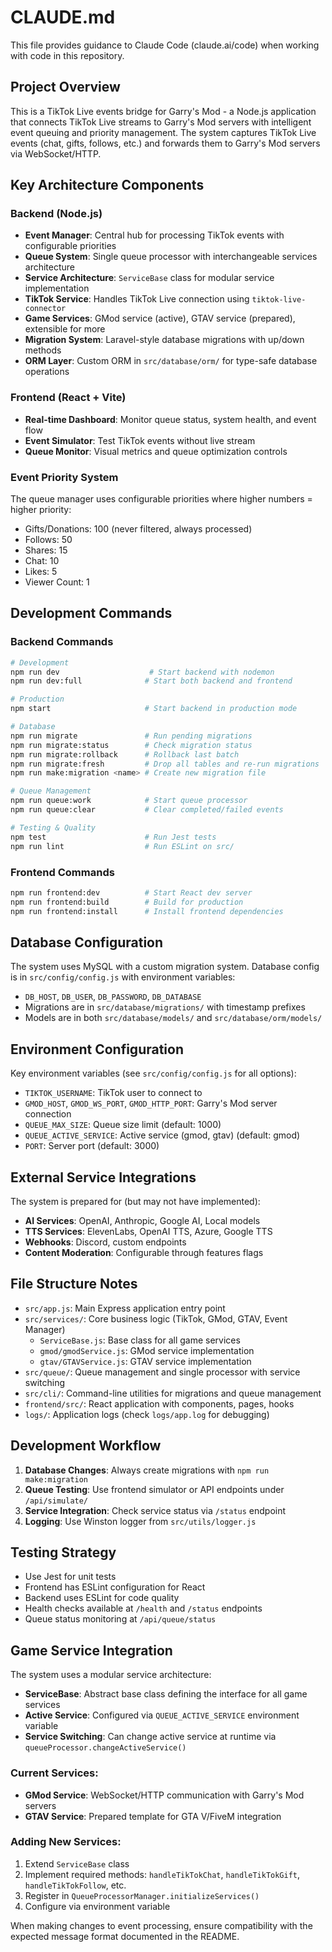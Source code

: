 # CLAUDE.md

This file provides guidance to Claude Code (claude.ai/code) when working with code in this repository.

## Project Overview

This is a TikTok Live events bridge for Garry's Mod - a Node.js application that connects TikTok Live streams to Garry's Mod servers with intelligent event queuing and priority management. The system captures TikTok Live events (chat, gifts, follows, etc.) and forwards them to Garry's Mod servers via WebSocket/HTTP.

## Key Architecture Components

### Backend (Node.js)
- **Event Manager**: Central hub for processing TikTok events with configurable priorities
- **Queue System**: Single queue processor with interchangeable services architecture
- **Service Architecture**: `ServiceBase` class for modular service implementation
- **TikTok Service**: Handles TikTok Live connection using `tiktok-live-connector`
- **Game Services**: GMod service (active), GTAV service (prepared), extensible for more
- **Migration System**: Laravel-style database migrations with up/down methods
- **ORM Layer**: Custom ORM in `src/database/orm/` for type-safe database operations

### Frontend (React + Vite)
- **Real-time Dashboard**: Monitor queue status, system health, and event flow
- **Event Simulator**: Test TikTok events without live stream
- **Queue Monitor**: Visual metrics and queue optimization controls

### Event Priority System
The queue manager uses configurable priorities where higher numbers = higher priority:
- Gifts/Donations: 100 (never filtered, always processed)
- Follows: 50
- Shares: 15
- Chat: 10
- Likes: 5
- Viewer Count: 1

## Development Commands

### Backend Commands
```bash
# Development
npm run dev                    # Start backend with nodemon
npm run dev:full              # Start both backend and frontend

# Production
npm start                     # Start backend in production mode

# Database
npm run migrate               # Run pending migrations
npm run migrate:status        # Check migration status
npm run migrate:rollback      # Rollback last batch
npm run migrate:fresh         # Drop all tables and re-run migrations
npm run make:migration <name> # Create new migration file

# Queue Management
npm run queue:work            # Start queue processor
npm run queue:clear           # Clear completed/failed events

# Testing & Quality
npm test                      # Run Jest tests
npm run lint                  # Run ESLint on src/
```

### Frontend Commands
```bash
npm run frontend:dev          # Start React dev server
npm run frontend:build        # Build for production
npm run frontend:install      # Install frontend dependencies
```

## Database Configuration

The system uses MySQL with a custom migration system. Database config is in `src/config/config.js` with environment variables:
- `DB_HOST`, `DB_USER`, `DB_PASSWORD`, `DB_DATABASE`
- Migrations are in `src/database/migrations/` with timestamp prefixes
- Models are in both `src/database/models/` and `src/database/orm/models/`

## Environment Configuration

Key environment variables (see `src/config/config.js` for all options):
- `TIKTOK_USERNAME`: TikTok user to connect to
- `GMOD_HOST`, `GMOD_WS_PORT`, `GMOD_HTTP_PORT`: Garry's Mod server connection
- `QUEUE_MAX_SIZE`: Queue size limit (default: 1000)
- `QUEUE_ACTIVE_SERVICE`: Active service (gmod, gtav) (default: gmod)
- `PORT`: Server port (default: 3000)

## External Service Integrations

The system is prepared for (but may not have implemented):
- **AI Services**: OpenAI, Anthropic, Google AI, Local models
- **TTS Services**: ElevenLabs, OpenAI TTS, Azure, Google TTS
- **Webhooks**: Discord, custom endpoints
- **Content Moderation**: Configurable through features flags

## File Structure Notes

- `src/app.js`: Main Express application entry point
- `src/services/`: Core business logic (TikTok, GMod, GTAV, Event Manager)
  - `ServiceBase.js`: Base class for all game services
  - `gmod/gmodService.js`: GMod service implementation
  - `gtav/GTAVService.js`: GTAV service implementation
- `src/queue/`: Queue management and single processor with service switching
- `src/cli/`: Command-line utilities for migrations and queue management
- `frontend/src/`: React application with components, pages, hooks
- `logs/`: Application logs (check `logs/app.log` for debugging)

## Development Workflow

1. **Database Changes**: Always create migrations with `npm run make:migration`
2. **Queue Testing**: Use frontend simulator or API endpoints under `/api/simulate/`
3. **Service Integration**: Check service status via `/status` endpoint
4. **Logging**: Use Winston logger from `src/utils/logger.js`

## Testing Strategy

- Use Jest for unit tests
- Frontend has ESLint configuration for React
- Backend uses ESLint for code quality
- Health checks available at `/health` and `/status` endpoints
- Queue status monitoring at `/api/queue/status`

## Game Service Integration

The system uses a modular service architecture:
- **ServiceBase**: Abstract base class defining the interface for all game services
- **Active Service**: Configured via `QUEUE_ACTIVE_SERVICE` environment variable
- **Service Switching**: Can change active service at runtime via `queueProcessor.changeActiveService()`

### Current Services:
- **GMod Service**: WebSocket/HTTP communication with Garry's Mod servers
- **GTAV Service**: Prepared template for GTA V/FiveM integration

### Adding New Services:
1. Extend `ServiceBase` class
2. Implement required methods: `handleTikTokChat`, `handleTikTokGift`, `handleTikTokFollow`, etc.
3. Register in `QueueProcessorManager.initializeServices()`
4. Configure via environment variable

When making changes to event processing, ensure compatibility with the expected message format documented in the README.
